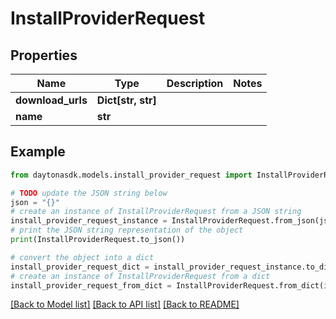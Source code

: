 # InstallProviderRequest


## Properties

Name | Type | Description | Notes
------------ | ------------- | ------------- | -------------
**download_urls** | **Dict[str, str]** |  | 
**name** | **str** |  | 

## Example

```python
from daytonasdk.models.install_provider_request import InstallProviderRequest

# TODO update the JSON string below
json = "{}"
# create an instance of InstallProviderRequest from a JSON string
install_provider_request_instance = InstallProviderRequest.from_json(json)
# print the JSON string representation of the object
print(InstallProviderRequest.to_json())

# convert the object into a dict
install_provider_request_dict = install_provider_request_instance.to_dict()
# create an instance of InstallProviderRequest from a dict
install_provider_request_from_dict = InstallProviderRequest.from_dict(install_provider_request_dict)
```
[[Back to Model list]](../README.md#documentation-for-models) [[Back to API list]](../README.md#documentation-for-api-endpoints) [[Back to README]](../README.md)


